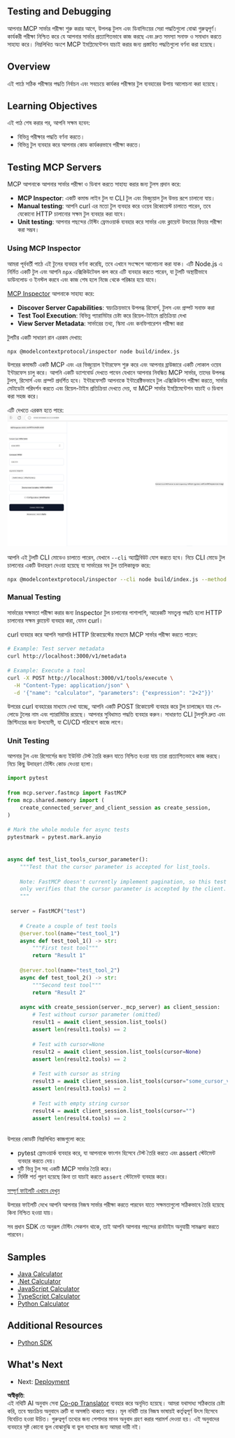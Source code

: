<!--
CO_OP_TRANSLATOR_METADATA:
{
  "original_hash": "4e34e34e84f013e73c7eaa6d09884756",
  "translation_date": "2025-07-13T21:58:50+00:00",
  "source_file": "03-GettingStarted/08-testing/README.md",
  "language_code": "bn"
}
-->
## Testing and Debugging

আপনার MCP সার্ভার পরীক্ষা শুরু করার আগে, উপলব্ধ টুলস এবং ডিবাগিংয়ের সেরা পদ্ধতিগুলো বোঝা গুরুত্বপূর্ণ। কার্যকরী পরীক্ষা নিশ্চিত করে যে আপনার সার্ভার প্রত্যাশিতভাবে কাজ করছে এবং দ্রুত সমস্যা সনাক্ত ও সমাধান করতে সাহায্য করে। নিম্নলিখিত অংশে MCP ইমপ্লিমেন্টেশন যাচাই করার জন্য প্রস্তাবিত পদ্ধতিগুলো বর্ণনা করা হয়েছে।

## Overview

এই পাঠে সঠিক পরীক্ষার পদ্ধতি নির্বাচন এবং সবচেয়ে কার্যকর পরীক্ষার টুল ব্যবহারের উপায় আলোচনা করা হয়েছে।

## Learning Objectives

এই পাঠ শেষ করার পর, আপনি সক্ষম হবেন:

- বিভিন্ন পরীক্ষার পদ্ধতি বর্ণনা করতে।
- বিভিন্ন টুল ব্যবহার করে আপনার কোড কার্যকরভাবে পরীক্ষা করতে।

## Testing MCP Servers

MCP আপনাকে আপনার সার্ভার পরীক্ষা ও ডিবাগ করতে সাহায্য করার জন্য টুলস প্রদান করে:

- **MCP Inspector**: একটি কমান্ড লাইন টুল যা CLI টুল এবং ভিজ্যুয়াল টুল উভয় রূপে চালানো যায়।
- **Manual testing**: আপনি curl এর মতো টুল ব্যবহার করে ওয়েব রিকোয়েস্ট চালাতে পারেন, তবে যেকোনো HTTP চালানোর সক্ষম টুল ব্যবহার করা যাবে।
- **Unit testing**: আপনার পছন্দের টেস্টিং ফ্রেমওয়ার্ক ব্যবহার করে সার্ভার এবং ক্লায়েন্ট উভয়ের ফিচার পরীক্ষা করা সম্ভব।

### Using MCP Inspector

আমরা পূর্ববর্তী পাঠে এই টুলের ব্যবহার বর্ণনা করেছি, তবে এখানে সংক্ষেপে আলোচনা করা যাক। এটি Node.js এ নির্মিত একটি টুল এবং আপনি `npx` এক্সিকিউটেবল কল করে এটি ব্যবহার করতে পারেন, যা টুলটি অস্থায়ীভাবে ডাউনলোড ও ইনস্টল করবে এবং কাজ শেষ হলে নিজে থেকে পরিষ্কার হয়ে যাবে।

[MCP Inspector](https://github.com/modelcontextprotocol/inspector) আপনাকে সাহায্য করে:

- **Discover Server Capabilities**: স্বয়ংক্রিয়ভাবে উপলব্ধ রিসোর্স, টুলস এবং প্রম্পট সনাক্ত করা
- **Test Tool Execution**: বিভিন্ন প্যারামিটার চেষ্টা করে রিয়েল-টাইমে প্রতিক্রিয়া দেখা
- **View Server Metadata**: সার্ভারের তথ্য, স্কিমা এবং কনফিগারেশন পরীক্ষা করা

টুলটির একটি সাধারণ রান এরকম দেখায়:

```bash
npx @modelcontextprotocol/inspector node build/index.js
```

উপরের কমান্ডটি একটি MCP এবং এর ভিজ্যুয়াল ইন্টারফেস শুরু করে এবং আপনার ব্রাউজারে একটি লোকাল ওয়েব ইন্টারফেস চালু করে। আপনি একটি ড্যাশবোর্ড দেখতে পাবেন যেখানে আপনার নিবন্ধিত MCP সার্ভার, তাদের উপলব্ধ টুলস, রিসোর্স এবং প্রম্পট প্রদর্শিত হবে। ইন্টারফেসটি আপনাকে ইন্টারেক্টিভভাবে টুল এক্সিকিউশন পরীক্ষা করতে, সার্ভার মেটাডেটা পরিদর্শন করতে এবং রিয়েল-টাইম প্রতিক্রিয়া দেখতে দেয়, যা MCP সার্ভার ইমপ্লিমেন্টেশন যাচাই ও ডিবাগ করা সহজ করে।

এটি দেখতে এরকম হতে পারে: ![Inspector](../../../../translated_images/connect.141db0b2bd05f096fb1dd91273771fd8b2469d6507656c3b0c9df4b3c5473929.bn.png)

আপনি এই টুলটি CLI মোডেও চালাতে পারেন, যেখানে `--cli` অ্যাট্রিবিউট যোগ করতে হবে। নিচে CLI মোডে টুল চালানোর একটি উদাহরণ দেওয়া হয়েছে যা সার্ভারের সব টুল তালিকাভুক্ত করে:

```sh
npx @modelcontextprotocol/inspector --cli node build/index.js --method tools/list
```

### Manual Testing

সার্ভারের সক্ষমতা পরীক্ষা করার জন্য Inspector টুল চালানোর পাশাপাশি, আরেকটি সমতুল্য পদ্ধতি হলো HTTP চালানোর সক্ষম ক্লায়েন্ট ব্যবহার করা, যেমন curl।

curl ব্যবহার করে আপনি সরাসরি HTTP রিকোয়েস্টের মাধ্যমে MCP সার্ভার পরীক্ষা করতে পারেন:

```bash
# Example: Test server metadata
curl http://localhost:3000/v1/metadata

# Example: Execute a tool
curl -X POST http://localhost:3000/v1/tools/execute \
  -H "Content-Type: application/json" \
  -d '{"name": "calculator", "parameters": {"expression": "2+2"}}'
```

উপরের curl ব্যবহারের মাধ্যমে দেখা যাচ্ছে, আপনি একটি POST রিকোয়েস্ট ব্যবহার করে টুল চালাচ্ছেন যার পে-লোডে টুলের নাম এবং প্যারামিটার রয়েছে। আপনার সুবিধামত পদ্ধতি ব্যবহার করুন। সাধারণত CLI টুলগুলি দ্রুত এবং স্ক্রিপ্টিংয়ের জন্য উপযোগী, যা CI/CD পরিবেশে কাজে লাগে।

### Unit Testing

আপনার টুল এবং রিসোর্সের জন্য ইউনিট টেস্ট তৈরি করুন যাতে নিশ্চিত হওয়া যায় তারা প্রত্যাশিতভাবে কাজ করছে। নিচে কিছু উদাহরণ টেস্টিং কোড দেওয়া হলো।

```python
import pytest

from mcp.server.fastmcp import FastMCP
from mcp.shared.memory import (
    create_connected_server_and_client_session as create_session,
)

# Mark the whole module for async tests
pytestmark = pytest.mark.anyio


async def test_list_tools_cursor_parameter():
    """Test that the cursor parameter is accepted for list_tools.

    Note: FastMCP doesn't currently implement pagination, so this test
    only verifies that the cursor parameter is accepted by the client.
    """

 server = FastMCP("test")

    # Create a couple of test tools
    @server.tool(name="test_tool_1")
    async def test_tool_1() -> str:
        """First test tool"""
        return "Result 1"

    @server.tool(name="test_tool_2")
    async def test_tool_2() -> str:
        """Second test tool"""
        return "Result 2"

    async with create_session(server._mcp_server) as client_session:
        # Test without cursor parameter (omitted)
        result1 = await client_session.list_tools()
        assert len(result1.tools) == 2

        # Test with cursor=None
        result2 = await client_session.list_tools(cursor=None)
        assert len(result2.tools) == 2

        # Test with cursor as string
        result3 = await client_session.list_tools(cursor="some_cursor_value")
        assert len(result3.tools) == 2

        # Test with empty string cursor
        result4 = await client_session.list_tools(cursor="")
        assert len(result4.tools) == 2
    
```

উপরের কোডটি নিম্নলিখিত কাজগুলো করে:

- pytest ফ্রেমওয়ার্ক ব্যবহার করে, যা আপনাকে ফাংশন হিসেবে টেস্ট তৈরি করতে এবং assert স্টেটমেন্ট ব্যবহার করতে দেয়।
- দুটি ভিন্ন টুল সহ একটি MCP সার্ভার তৈরি করে।
- নির্দিষ্ট শর্ত পূরণ হয়েছে কিনা তা যাচাই করতে `assert` স্টেটমেন্ট ব্যবহার করে।

[সম্পূর্ণ ফাইলটি এখানে দেখুন](https://github.com/modelcontextprotocol/python-sdk/blob/main/tests/client/test_list_methods_cursor.py)

উপরের ফাইলটি দেখে আপনি আপনার নিজস্ব সার্ভার পরীক্ষা করতে পারবেন যাতে সক্ষমতাগুলো সঠিকভাবে তৈরি হয়েছে কিনা নিশ্চিত হওয়া যায়।

সব প্রধান SDK তে অনুরূপ টেস্টিং সেকশন থাকে, তাই আপনি আপনার পছন্দের রানটাইম অনুযায়ী সামঞ্জস্য করতে পারবেন।

## Samples 

- [Java Calculator](../samples/java/calculator/README.md)
- [.Net Calculator](../../../../03-GettingStarted/samples/csharp)
- [JavaScript Calculator](../samples/javascript/README.md)
- [TypeScript Calculator](../samples/typescript/README.md)
- [Python Calculator](../../../../03-GettingStarted/samples/python) 

## Additional Resources

- [Python SDK](https://github.com/modelcontextprotocol/python-sdk)

## What's Next

- Next: [Deployment](../09-deployment/README.md)

**অস্বীকৃতি**:  
এই নথিটি AI অনুবাদ সেবা [Co-op Translator](https://github.com/Azure/co-op-translator) ব্যবহার করে অনূদিত হয়েছে। আমরা যথাসাধ্য সঠিকতার চেষ্টা করি, তবে স্বয়ংক্রিয় অনুবাদে ত্রুটি বা অসঙ্গতি থাকতে পারে। মূল নথিটি তার নিজস্ব ভাষায়ই কর্তৃত্বপূর্ণ উৎস হিসেবে বিবেচিত হওয়া উচিত। গুরুত্বপূর্ণ তথ্যের জন্য পেশাদার মানব অনুবাদ গ্রহণ করার পরামর্শ দেওয়া হয়। এই অনুবাদের ব্যবহারে সৃষ্ট কোনো ভুল বোঝাবুঝি বা ভুল ব্যাখ্যার জন্য আমরা দায়ী নই।